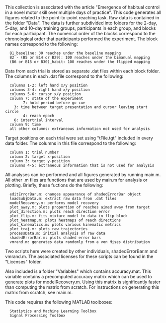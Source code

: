 This collection is associated with the article "Emergence of habitual
control in a novel motor skill over multiple days of practice". This
code generates all figures related to the point-to-point reaching
task. Raw data is contained in the folder "Data". The data is further
subdivided into folders for the 2-day, 5-day, and 10-day training
groups, participants in each group, and blocks for each
participant. The numerical order of the blocks correspond to the
chronological order that participants performed the experiment. The
block names correspond to the following:

      B1_baseline: 30 reaches under the baseline mapping
      B2 - (B5 or B14 or B29): 100 reaches under the bimanual mapping
      (B6 or B15 or B30)_habit: 100 reaches under the flipped mapping

Data from each trial is stored as separate .dat files within each
block folder. The columns in each .dat file correspond to the
following:

      columns 1-2: left hand x/y position
      columns 3-4: right hand x/y position
      columns 5-6: cursor x/y position
      column 7: state of the experiment
            7: hold period before go cue
	    3: time between target presentation and cursor leaving start circle
      	    4: reach epoch
	    6: intertrial interval
      column 9: time
      all other columns: extraneous information not used for analysis

Target positions on each trial were set using "tFile.tgt" included in
every data folder. The columns in this file correspond to the following:

      column 1: trial number
      column 2: target x-position
      column 3: target y-position
      columns 4-5: extraneous information that is not used for analysis

All analyses can be performed and all figures generated by running
main.m. All other .m files are functions that are used by main.m for
analysis or plotting. Briefly, these fuctions do the following:

      editErrorBar.m: changes appearance of shadedErrorBar object
      loadSubjData.m: extract raw data from .dat files
      modelRecovery.m: performs model recovery
      plot_away.m: plots proportion of reaches aimed away from target
      plot_direction.m: plots reach direction error
      plot_flip.m: fits mixture model to data in flip block
      plot_heatmap.m: plots heatmaps of reach directions
      plot_kinematics.m: plots various kinematic metrics
      plot_traj.m: plots raw trajectories
      processData.m: initial analysis of raw data
      shadedErrorBar.m: plots shaded error bars
      vmrand.m: generates data randomly from a von Mises distribution

Two scripts here were created by other individuals, shadedErrorBar.m
and vmrand.m. The associated licenses for these scripts can be found
in the "Licenses" folder.

Also included is a folder "Variables" which contains
accuracy.mat. This variable contains a precomputed accuracy matrix
which can be used to generate plots for modelRecovery.m. Using this
matrix is significantly faster than computing the matrix from
scratch. For instructions on generating this matrix from scratch, see
main.m.

This code requires the following MATLAB toolboxes:

      Statistics and Machine Learning Toolbox
      Signal Processing Toolbox